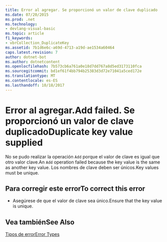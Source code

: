 ```yaml
---
title: Error al agregar. Se proporcionó un valor de clave duplicado
ms.date: 07/20/2015
ms.prod: .net
ms.technology:
- devlang-visual-basic
ms.topic: article
f1_keywords:
- vbrCollection_DuplicateKey
ms.assetid: 7b1d6e6c-a69d-4713-a19d-ae1534a60464
caps.latest.revision: 7
author: dotnet-bot
ms.author: dotnetcontent
ms.openlocfilehash: 7b573cb6a761a0e18d7dd767a8d5ed3173110fca
ms.sourcegitcommit: bd1ef61f4bb794b25383d3d72e71041a5ced172e
ms.translationtype: MT
ms.contentlocale: es-ES
ms.lasthandoff: 10/18/2017
---
```

# <a name="add-failed-duplicate-key-value-supplied"></a><span data-ttu-id="c218b-103">Error al agregar.</span><span class="sxs-lookup"><span data-stu-id="c218b-103">Add failed.</span></span> <span data-ttu-id="c218b-104">Se proporcionó un valor de clave duplicado</span><span class="sxs-lookup"><span data-stu-id="c218b-104">Duplicate key value supplied</span></span>
<span data-ttu-id="c218b-105">No se pudo realizar la operación `Add` porque el valor de clave es igual que otro valor clave.</span><span class="sxs-lookup"><span data-stu-id="c218b-105">An `Add` operation failed because the key value is the same as another key value.</span></span> <span data-ttu-id="c218b-106">Los nombres de clave deben ser únicos.</span><span class="sxs-lookup"><span data-stu-id="c218b-106">Key values must be unique.</span></span>  
  
## <a name="to-correct-this-error"></a><span data-ttu-id="c218b-107">Para corregir este error</span><span class="sxs-lookup"><span data-stu-id="c218b-107">To correct this error</span></span>  
  
-   <span data-ttu-id="c218b-108">Asegúrese de que el valor de clave sea único.</span><span class="sxs-lookup"><span data-stu-id="c218b-108">Ensure that the key value is unique.</span></span>  
  
## <a name="see-also"></a><span data-ttu-id="c218b-109">Vea también</span><span class="sxs-lookup"><span data-stu-id="c218b-109">See Also</span></span>  
 [<span data-ttu-id="c218b-110">Tipos de error</span><span class="sxs-lookup"><span data-stu-id="c218b-110">Error Types</span></span>](../../visual-basic/programming-guide/language-features/error-types.md)
